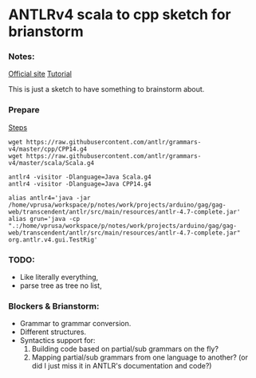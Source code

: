 # ANTLRv4 scala to cpp sketch for brianstorm

### Notes:

[Official site](https://www.antlr.org/)
[Tutorial](https://engineering.mongodb.com/post/transpiling-between-any-programming-languages-part-1)

This is just a sketch to have something to brainstorm about.

### Prepare

[Steps](https://dzone.com/articles/creating-dsl-with-antlr4-and-scala)

```
wget https://raw.githubusercontent.com/antlr/grammars-v4/master/cpp/CPP14.g4
wget https://raw.githubusercontent.com/antlr/grammars-v4/master/scala/Scala.g4

antlr4 -visitor -Dlanguage=Java Scala.g4
antlr4 -visitor -Dlanguage=Java CPP14.g4

alias antlr4='java -jar /home/vprusa/workspace/p/notes/work/projects/arduino/gag/gag-web/transcendent/antlr/src/main/resources/antlr-4.7-complete.jar'
alias grun='java -cp ".:/home/vprusa/workspace/p/notes/work/projects/arduino/gag/gag-web/transcendent/antlr/src/main/resources/antlr-4.7-complete.jar" org.antlr.v4.gui.TestRig'
```

### TODO:
- Like literally everything,
- parse tree as tree no list,

### Blockers & Brianstorm:
- Grammar to grammar conversion.
- Different structures.
- Syntactics support for:
  1. Building code based on partial/sub grammars on the fly? 
  2. Mapping partial/sub grammars from one language to another?
  (or did I just miss it in ANTLR's documentation and code?)


